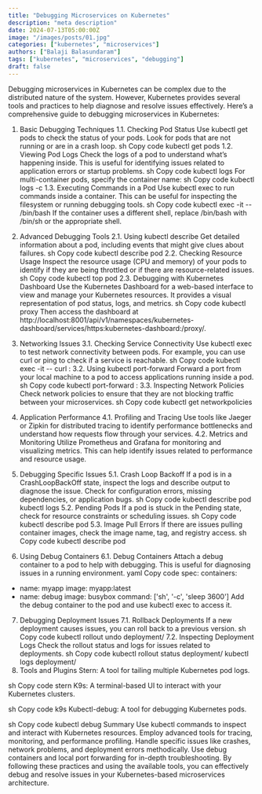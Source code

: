 ```yaml
---
title: "Debugging Microservices on Kubernetes"
description: "meta description"
date: 2024-07-13T05:00:00Z
image: "/images/posts/01.jpg"
categories: ["kubernetes", "microservices"]
authors: ["Balaji Balasundaram"]
tags: ["kubernetes", "microservices", "debugging"]
draft: false
---
```


Debugging microservices in Kubernetes can be complex due to the distributed nature of the system. However, Kubernetes provides several tools and practices to help diagnose and resolve issues effectively. Here’s a comprehensive guide to debugging microservices in Kubernetes:

1. Basic Debugging Techniques
1.1. Checking Pod Status
Use kubectl get pods to check the status of your pods. Look for pods that are not running or are in a crash loop.
sh
Copy code
kubectl get pods
1.2. Viewing Pod Logs
Check the logs of a pod to understand what’s happening inside. This is useful for identifying issues related to application errors or startup problems.
sh
Copy code
kubectl logs <pod-name>
For multi-container pods, specify the container name:
sh
Copy code
kubectl logs <pod-name> -c <container-name>
1.3. Executing Commands in a Pod
Use kubectl exec to run commands inside a container. This can be useful for inspecting the filesystem or running debugging tools.
sh
Copy code
kubectl exec -it <pod-name> -- /bin/bash
If the container uses a different shell, replace /bin/bash with /bin/sh or the appropriate shell.
2. Advanced Debugging Tools
2.1. Using kubectl describe
Get detailed information about a pod, including events that might give clues about failures.
sh
Copy code
kubectl describe pod <pod-name>
2.2. Checking Resource Usage
Inspect the resource usage (CPU and memory) of your pods to identify if they are being throttled or if there are resource-related issues.
sh
Copy code
kubectl top pod <pod-name>
2.3. Debugging with Kubernetes Dashboard
Use the Kubernetes Dashboard for a web-based interface to view and manage your Kubernetes resources. It provides a visual representation of pod status, logs, and metrics.
sh
Copy code
kubectl proxy
Then access the dashboard at http://localhost:8001/api/v1/namespaces/kubernetes-dashboard/services/https:kubernetes-dashboard:/proxy/.

3. Networking Issues
3.1. Checking Service Connectivity
Use kubectl exec to test network connectivity between pods. For example, you can use curl or ping to check if a service is reachable.
sh
Copy code
kubectl exec -it <pod-name> -- curl <service-name>:<port>
3.2. Using kubectl port-forward
Forward a port from your local machine to a pod to access applications running inside a pod.
sh
Copy code
kubectl port-forward <pod-name> <local-port>:<pod-port>
3.3. Inspecting Network Policies
Check network policies to ensure that they are not blocking traffic between your microservices.
sh
Copy code
kubectl get networkpolicies
4. Application Performance
4.1. Profiling and Tracing
Use tools like Jaeger or Zipkin for distributed tracing to identify performance bottlenecks and understand how requests flow through your services.
4.2. Metrics and Monitoring
Utilize Prometheus and Grafana for monitoring and visualizing metrics. This can help identify issues related to performance and resource usage.
5. Debugging Specific Issues
5.1. Crash Loop Backoff
If a pod is in a CrashLoopBackOff state, inspect the logs and describe output to diagnose the issue. Check for configuration errors, missing dependencies, or application bugs.
sh
Copy code
kubectl describe pod <pod-name>
kubectl logs <pod-name>
5.2. Pending Pods
If a pod is stuck in the Pending state, check for resource constraints or scheduling issues.
sh
Copy code
kubectl describe pod <pod-name>
5.3. Image Pull Errors
If there are issues pulling container images, check the image name, tag, and registry access.
sh
Copy code
kubectl describe pod <pod-name>
6. Using Debug Containers
6.1. Debug Containers
Attach a debug container to a pod to help with debugging. This is useful for diagnosing issues in a running environment.
yaml
Copy code
spec:
  containers:
  - name: myapp
    image: myapp:latest
  - name: debug
    image: busybox
    command: ['sh', '-c', 'sleep 3600']
Add the debug container to the pod and use kubectl exec to access it.

7. Debugging Deployment Issues
7.1. Rollback Deployments
If a new deployment causes issues, you can roll back to a previous version.
sh
Copy code
kubectl rollout undo deployment/<deployment-name>
7.2. Inspecting Deployment Logs
Check the rollout status and logs for issues related to deployments.
sh
Copy code
kubectl rollout status deployment/<deployment-name>
kubectl logs deployment/<deployment-name>
8. Tools and Plugins
Stern: A tool for tailing multiple Kubernetes pod logs.

sh
Copy code
stern <pod-name>
K9s: A terminal-based UI to interact with your Kubernetes clusters.

sh
Copy code
k9s
Kubectl-debug: A tool for debugging Kubernetes pods.

sh
Copy code
kubectl debug <pod-name>
Summary
Use kubectl commands to inspect and interact with Kubernetes resources.
Employ advanced tools for tracing, monitoring, and performance profiling.
Handle specific issues like crashes, network problems, and deployment errors methodically.
Use debug containers and local port forwarding for in-depth troubleshooting.
By following these practices and using the available tools, you can effectively debug and resolve issues in your Kubernetes-based microservices architecture.